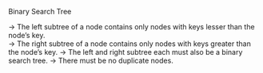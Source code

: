 Binary Search Tree

-> The left subtree of a node contains only nodes with keys lesser than the node’s key.\
-> The right subtree of a node contains only nodes with keys greater than the node’s key.
-> The left and right subtree each must also be a binary search tree. 
-> There must be no duplicate nodes.

